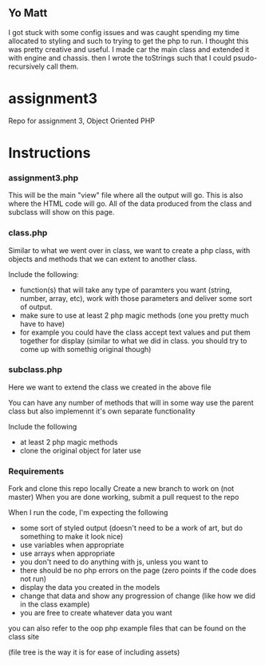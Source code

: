 ## Yo Matt
I got stuck with some config issues and was caught spending my time allocated to styling and such to trying to get the php to run. I thought this was pretty creative and useful. I made car the main class and extended it with engine and chassis. then I wrote the toStrings such that I could psudo-recursively call them.  



# assignment3
Repo for assignment 3, Object Oriented PHP

# Instructions


### assignment3.php

This will be the main "view" file where all the output will go. This is also where the HTML code will go.
All of the data produced from the class and subclass will show on this page.

### class.php

Similar to what we went over in class, we want to create a php class, with objects and methods that we can extent to another class.

Include the following:

- function(s) that will take any type of paramters you want (string, number, array, etc), work with those parameters and deliver some sort of output.
- make sure to use at least 2 php magic methods (one you pretty much have to have)
- for example you could have the class accept text values and put them together for display (similar to what we did in class. you should try to come up with somethig original though)

### subclass.php

Here we want to extend the class we created in the above file

You can have any number of methods that will in some way use the parent class but also implemennt it's own separate functionality

Include the following

- at least 2 php magic methods
- clone the original object for later use

### Requirements 

Fork and clone this repo locally
Create a new branch to work on (not master)
When you are done working, submit a pull request to the repo

When I run the code, I'm expecting the following

- some sort of styled output (doesn't need to be a work of art, but do something to make it look nice)
- use variables when appropriate
- use arrays when appropriate
- you don't need to do anything with js, unless you want to
- there should be no php errors on the page (zero points if the code does not run)
- display the data you created in the models
- change that data and show any progression of change (like how we did in the class example)
- you are free to create whatever data you want

you can also refer to the oop php example files that can be found on the class site

(file tree is the way it is for ease of including assets)
